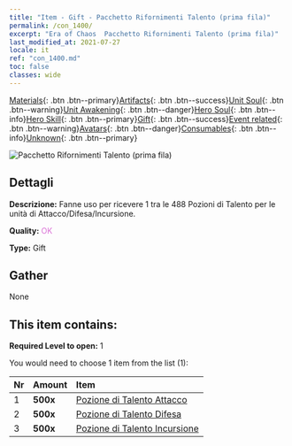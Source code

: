 ```yaml
---
title: "Item - Gift - Pacchetto Rifornimenti Talento (prima fila)"
permalink: /con_1400/
excerpt: "Era of Chaos  Pacchetto Rifornimenti Talento (prima fila)"
last_modified_at: 2021-07-27
locale: it
ref: "con_1400.md"
toc: false
classes: wide
---
```

 [Materials](/ItemsIT/){: .btn .btn--primary}[Artifacts](/ItemsIT/Artifacts/){: .btn .btn--success}[Unit Soul](/ItemsIT/UnitSoul/){: .btn .btn--warning}[Unit Awakening](/ItemsIT/UnitAwakening/){: .btn .btn--danger}[Hero Soul](/ItemsIT/HeroSoul/){: .btn .btn--info}[Hero Skill](/ItemsIT/HeroSkill/){: .btn .btn--primary}[Gift](/ItemsIT/Gift/){: .btn .btn--success}[Event related](/ItemsIT/Events/){: .btn .btn--warning}[Avatars](/ItemsIT/Avatars/){: .btn .btn--danger}[Consumables](/ItemsIT/Consumables/){: .btn .btn--info}[Unknown](/ItemsIT/Unknown/){: .btn .btn--primary}

 ![Pacchetto Rifornimenti Talento (prima fila)](/images/t/i_907014.png)

## Dettagli
 **Descrizione:** Fanne uso per ricevere 1 tra le 488 Pozioni di Talento per le unità di Attacco/Difesa/Incursione.

 **Quality:** <span style="color: #DA70D6">OK</span>

 **Type:** Gift

## Gather

  None

## This item contains:

 **Required Level to open:** 1

 You would need to choose 1 item from the list (1):

  | Nr | Amount |     Item    |
  |:---|:-------|:------------|
  | 1 |  **500x** | [Pozione di Talento Attacco](/ItemsIT/con_786/) |  | 
  | 2 |  **500x** | [Pozione di Talento Difesa](/ItemsIT/con_787/) |  | 
  | 3 |  **500x** | [Pozione di Talento Incursione](/ItemsIT/con_788/) |  | 
